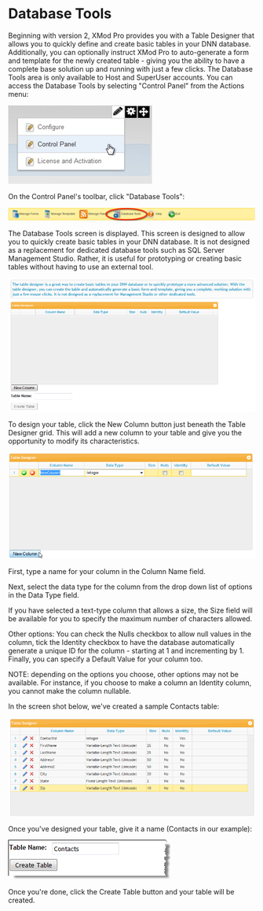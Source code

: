 # Database Tools

Beginning with version 2, XMod Pro provides you with a Table Designer that allows you to quickly define and create basic tables in your DNN database. Additionally, you can optionally instruct XMod Pro to auto-generate a form and template for the newly created table - giving you the ability to have a complete base solution up and running with just a few clicks. The Database Tools area is only available to Host and SuperUser accounts. You can access the Database Tools by selecting "Control Panel" from the Actions menu:

![](./img/XMP44_ControlPanelMenu.jpg)

On the Control Panel's toolbar, click "Database Tools":

![](./img/XMP4_ControlPanel_Toolbar_DatabaseTools.png)

The Database Tools screen is displayed. This screen is designed to allow you to quickly create basic tables in your DNN database. It is not designed as a replacement for dedicated database tools such as SQL Server Management Studio. Rather, it is useful for prototyping or creating basic tables without having to use an external tool.

![](./img/DatabaseTools.png)

To design your table, click the New Column button just beneath the Table Designer grid. This will add a new column to your table and give you the opportunity to modify its characteristics.

![](./img/DatabaseTools_NewColumn.png)

First, type a name for your column in the Column Name field.

Next, select the data type for the column from the drop down list of options in the Data Type field.

If you have selected a text-type column that allows a size, the Size field will be available for you to specify the maximum number of characters allowed.

Other options: You can check the Nulls checkbox to allow null values in the column, tick the Identity checkbox to have the database automatically generate a unique ID for the column - starting at 1 and incrementing by 1\. Finally, you can specify a Default Value for your column too.

NOTE: depending on the options you choose, other options may not be available. For instance, if you choose to make a column an Identity column, you cannot make the column nullable.

In the screen shot below, we've created a sample Contacts table:

![](./img/DatabaseTools_TableDesignerWithColumns.png)

Once you've designed your table, give it a name (Contacts in our example):

![](./img/DatabaseTools_TableName.png)

Once you're done, click the Create Table button and your table will be created.